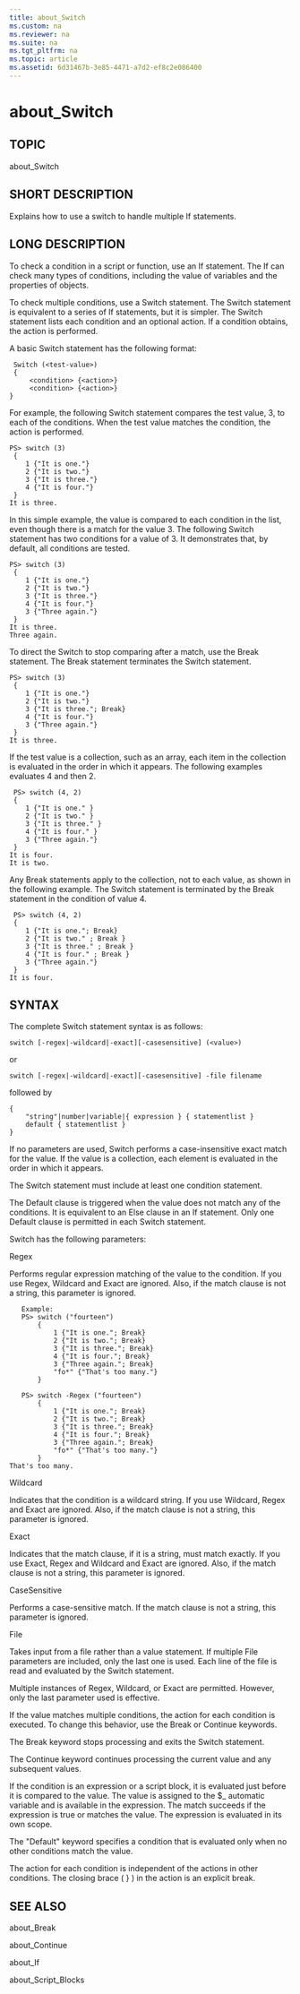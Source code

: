 ```yaml
---
title: about_Switch
ms.custom: na
ms.reviewer: na
ms.suite: na
ms.tgt_pltfrm: na
ms.topic: article
ms.assetid: 6d31467b-3e85-4471-a7d2-ef8c2e086400
---
```

# about_Switch
## TOPIC  
 about\_Switch  
  
## SHORT DESCRIPTION  
 Explains how to use a switch to handle multiple If statements.  
  
## LONG DESCRIPTION  
 To check a condition in a script or function, use an If statement. The If can check many types of conditions, including the value of variables and the properties of objects.  
  
 To check multiple conditions, use a Switch statement. The Switch statement is equivalent to a series of If statements, but it is simpler. The Switch statement lists each condition and an optional action. If a condition obtains, the action is performed.  
  
 A basic Switch statement has the following format:  
  
```  
 Switch (<test-value>)  
 {  
     <condition> {<action>}  
     <condition> {<action>}  
}  
```  
  
 For example, the following Switch statement compares the test value, 3, to each of the conditions. When the test value matches the condition, the action is performed.  
  
```  
PS> switch (3)   
 {  
    1 {"It is one."}  
    2 {"It is two."}  
    3 {"It is three."}  
    4 {"It is four."}  
 }   
It is three.  
```  
  
 In this simple example, the value is compared to each condition in the list, even though there is a match for the value 3. The following Switch statement has two conditions for a value of 3. It demonstrates that, by default, all conditions are tested.  
  
```  
PS> switch (3)   
 {  
    1 {"It is one."}  
    2 {"It is two."}  
    3 {"It is three."}  
    4 {"It is four."}  
    3 {"Three again."}  
 }   
It is three.  
Three again.  
```  
  
 To direct the Switch to stop comparing after a match, use the Break statement. The Break statement terminates the Switch statement.  
  
```  
PS> switch (3)   
 {  
    1 {"It is one."}  
    2 {"It is two."}  
    3 {"It is three."; Break}  
    4 {"It is four."}  
    3 {"Three again."}  
 }   
It is three.  
```  
  
 If the test value is a collection, such as an array, each item in the collection is evaluated in the order in which it appears. The following examples evaluates 4 and then 2.  
  
```  
 PS> switch (4, 2)   
 {  
    1 {"It is one." }  
    2 {"It is two." }  
    3 {"It is three." }  
    4 {"It is four." }  
    3 {"Three again."}  
 }   
It is four.  
It is two.  
```  
  
 Any Break statements apply to the collection, not to each value, as shown in the following example. The Switch statement is terminated by the Break statement in the condition of value 4.  
  
```  
 PS> switch (4, 2)   
 {  
    1 {"It is one."; Break}  
    2 {"It is two." ; Break }  
    3 {"It is three." ; Break }  
    4 {"It is four." ; Break }  
    3 {"Three again."}  
 }   
It is four.  
```  
  
## SYNTAX  
 The complete Switch statement syntax is as follows:  
  
```  
switch [-regex|-wildcard|-exact][-casesensitive] (<value>)  
```  
  
 or  
  
```  
switch [-regex|-wildcard|-exact][-casesensitive] -file filename  
```  
  
 followed by  
  
```  
{   
    "string"|number|variable|{ expression } { statementlist }  
    default { statementlist }   
}  
```  
  
 If no parameters are used, Switch performs a case\-insensitive exact match for the value. If the value is a collection, each element is evaluated in the order in which it appears.  
  
 The Switch statement must include at least one condition statement.  
  
 The Default clause is triggered when the value does not match any of the conditions. It is equivalent to an Else clause in an If statement. Only one Default clause is permitted in each Switch statement.  
  
 Switch has the following parameters:  
  
 Regex  
  
 Performs regular expression matching of the value to the condition. If you use Regex, Wildcard and Exact are ignored. Also, if the match clause is not a string, this parameter is ignored.  
  
```  
   Example:  
   PS> switch ("fourteen")   
       {  
           1 {"It is one."; Break}  
           2 {"It is two."; Break}  
           3 {"It is three."; Break}  
           4 {"It is four."; Break}  
           3 {"Three again."; Break}  
           "fo*" {"That's too many."}  
       }   
  
   PS> switch -Regex ("fourteen")   
       {  
           1 {"It is one."; Break}  
           2 {"It is two."; Break}  
           3 {"It is three."; Break}  
           4 {"It is four."; Break}  
           3 {"Three again."; Break}  
           "fo*" {"That's too many."}  
       }  
That's too many.  
```  
  
 Wildcard  
  
 Indicates that the condition is a wildcard string. If you use Wildcard, Regex and Exact are ignored. Also, if the match clause is not a string, this parameter is ignored.  
  
 Exact  
  
 Indicates that the match clause, if it is a string, must match exactly. If you use Exact, Regex and Wildcard and Exact are ignored. Also, if the match clause is not a string, this parameter is ignored.  
  
 CaseSensitive  
  
 Performs a case\-sensitive match. If the match clause is not a string, this parameter is ignored.  
  
 File  
  
 Takes input from a file rather than a value statement. If multiple File parameters are included, only the last one is used. Each line of the file is read and evaluated by the Switch statement.  
  
 Multiple instances of Regex, Wildcard, or Exact are permitted. However, only the last parameter used is effective.  
  
 If the value matches multiple conditions, the action for each condition is executed. To change this behavior, use the Break or Continue keywords.  
  
 The Break keyword stops processing and exits the Switch statement.  
  
 The Continue keyword continues processing the current value and any subsequent values.  
  
 If the condition is an expression or a script block, it is evaluated just before it is compared to the value. The value is assigned to the $\_ automatic variable and is available in the expression. The match succeeds if the expression is true or matches the value. The expression is evaluated in its own scope.  
  
 The "Default" keyword specifies a condition that is evaluated only when no other conditions match the value.  
  
 The action for each condition is independent of the actions in other conditions. The closing brace \( } \) in the action is an explicit break.  
  
## SEE ALSO  
 about\_Break  
  
 about\_Continue  
  
 about\_If  
  
 about\_Script\_Blocks